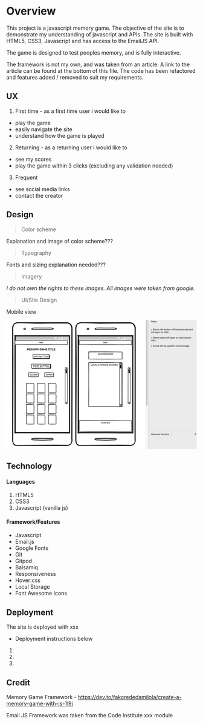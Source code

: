 # Overview

This project is a javascript memory game. The objective of the site is to demonstrate my understanding of javascript and APIs. The site is built with HTML5, CSS3, Javascript and has access to the EmailJS API.

The game is designed to test peoples memory, and is fully interactive.

The framework is not my own, and was taken from an article. A link to the article can be found at the bottom of this file. The code has been refactored and features added / removed to suit my requirements.

## UX

1. First time - as a first time user i would like to

- play the game
- easily navigate the site
- understand how the game is played

2. Returning - as a returning user i would like to

- see my scores
- play the game within 3 clicks (excluding any validation needed)

3. Frequent 

- see social media links
- contact the creator

## Design

> Color scheme

Explanation and image of color scheme???

> Typography

Fonts and sizing explanation needed???

> Imagery

*I do not own the rights to these images. All images were taken from google.*

> UI/Site Design

Mobile view

![Mobile view of main game](./assets/images/memory_game_mobile_view.png)

## Technology

#### Languages

1. HTML5
2. CSS3
3. Javascript (vanilla js)

#### Framework/Features

- Javascript
- Email.js
- Google Fonts
- Git
- Gitpod
- Balsamiq
- Responsiveness
- Hover:css
- Local Storage
- Font Awesome Icons

## Deployment

The site is deployed with xxx

- Deployment instructions below

1. 
2. 
3. 

## Credit

Memory Game Framework - https://dev.to/fakorededamilola/create-a-memory-game-with-js-1l9j

Email JS Framework was taken from the Code Institute xxx module



